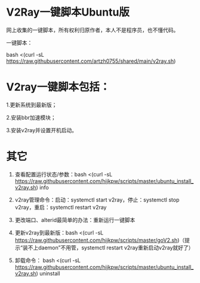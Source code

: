 # V2Ray一键脚本Ubuntu版

网上收集的一键脚本，所有权利归原作者，本人不是程序员，也不懂代码。

一键脚本：

bash <(curl -sL https://raw.githubusercontent.com/artzh0755/shared/main/v2ray.sh)


# V2ray一键脚本包括：

1.更新系统到最新版；

2.安装bbr加速模块；

3.安装v2ray并设置开机启动。



# 其它

1. 查看配置运行状态/参数：bash <(curl -sL https://raw.githubusercontent.com/hijkpw/scripts/master/ubuntu_install_v2ray.sh) info

2. v2ray管理命令：启动：systemctl start v2ray，停止：systemctl stop v2ray，重启：systemctl restart v2ray

3. 更改端口、alterid最简单的办法：重新运行一键脚本

4. 更新v2ray到最新版：bash <(curl -sL https://raw.githubusercontent.com/hijkpw/scripts/master/goV2.sh)（提示“装不上daemon”不用管，systemctl restart v2ray重新启动v2ray就好了）

5. 卸载命令： bash <(curl -sL https://raw.githubusercontent.com/hijkpw/scripts/master/ubuntu_install_v2ray.sh) uninstall
